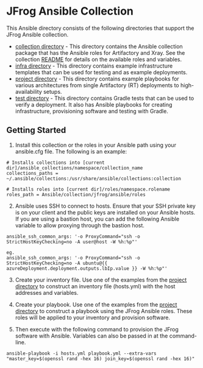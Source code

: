 # JFrog Ansible Collection

This Ansible directory consists of the following directories that support the JFrog Ansible collection.
 
 * [collection directory](collection) - This directory contains the Ansible collection package that has the Ansible roles for Artifactory and Xray. See the collection [README](collection/README.md) for details on the available roles and variables.
 * [infra directory](infra) - This directory contains example infrastructure templates that can be used for testing and as example deployments.
 * [project directory](project) - This directory contains example playbooks for various architectures from single Artifactory (RT) deployments to high-availability setups.
 * [test directory](test) - This directory contains Gradle tests that can be used to verify a deployment. It also has Ansible playbooks for creating infrastructure, provisioning software and testing with Gradle.
 
 ## Getting Started
 
 1. Install this collection or the roles in your Ansible path using your ansible.cfg file. The following is an example:
 ```
# Installs collections into [current dir]/ansible_collections/namespace/collection_name
collections_paths = ~/.ansible/collections:/usr/share/ansible/collections:collection

# Installs roles into [current dir]/roles/namespace.rolename
roles_path = Ansible/collection/jfrog/ansible/roles
```
 2. Ansible uses SSH to connect to hosts. Ensure that your SSH private key is on your client and the public keys are installed on your Ansible hosts. If you are using a bastion host, you can add the following Ansible variable to allow proxying through the bastion host.
 ```
 ansible_ssh_common_args: '-o ProxyCommand="ssh -o StrictHostKeyChecking=no -A user@host -W %h:%p"'
 
 eg.
 ansible_ssh_common_args: '-o ProxyCommand="ssh -o StrictHostKeyChecking=no -A ubuntu@{{ azureDeployment.deployment.outputs.lbIp.value }} -W %h:%p"'
 ```
 3. Create your inventory file. Use one of the examples from the [project directory](project) to construct an inventory file (hosts.yml) with the host addresses and variables.
 
 4. Create your playbook. Use one of the examples from the [project directory](project) to construct a playbook using the JFrog Ansible roles. These roles will be applied to your inventory and provision software.
 
 5. Then execute with the following command to provision the JFrog software with Ansible. Variables can also be passed in at the command-line.
 
 ```
ansible-playbook -i hosts.yml playbook.yml --extra-vars "master_key=$(openssl rand -hex 16) join_key=$(openssl rand -hex 16)"
```